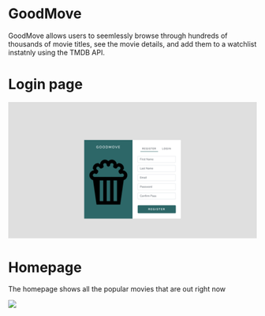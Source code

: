 # GoodMove

GoodMove allows users to seemlessly browse through hundreds of thousands of movie titles, see the movie details, and add them to a watchlist instatnly using the TMDB API.

# Login page
![](Project_images/Login.png)

# Homepage
The homepage shows all the popular movies that are out right now

![](Projects_images/Homepage.png)

